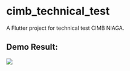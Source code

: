 # cimb_technical_test

A Flutter project for technical test CIMB NIAGA.

## Demo Result:

 ![](https://raw.githubusercontent.com/pmatatias/cimb_techincal_test/main/demo.gif?token=GHSAT0AAAAAACEXVYL6KGYXWXLYOHIF5FG4ZI3CC6A)

